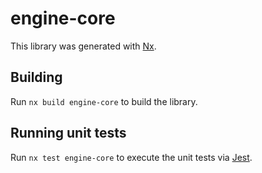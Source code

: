 # engine-core

This library was generated with [Nx](https://nx.dev).

## Building

Run `nx build engine-core` to build the library.

## Running unit tests

Run `nx test engine-core` to execute the unit tests via [Jest](https://jestjs.io).
